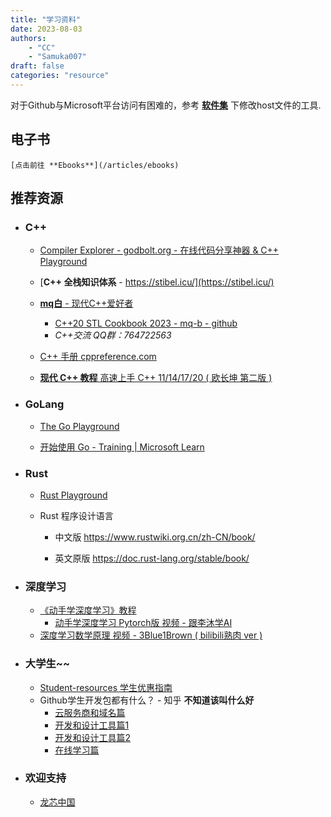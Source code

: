 ```yaml
---
title: "学习资料"
date: 2023-08-03
authors:
    - "CC"
    - "Samuka007"
draft: false
categories: "resource"
---
```


对于Github与Microsoft平台访问有困难的，参考 [**软件集**](/articles/software/) 下修改host文件的工具.

## 电子书

    [点击前往 **Ebooks**](/articles/ebooks)

## 推荐资源

* ### C++

  * [Compiler Explorer - godbolt.org - 在线代码分享神器 & C++ Playground](https://godbolt.org/)

  * [**C++ 全栈知识体系** - https://stibel.icu/](https://stibel.icu/)

  * [**mq白** - 现代C++爱好者](https://space.bilibili.com/1292761396)

    * [C++20 STL Cookbook 2023 - mq-b - github](https://github.com/Mq-b/Cpp20-STL-Cookbook-src)
    * *C++交流 QQ群：764722563*

  * [C++ 手册 cppreference.com](https://zh.cppreference.com/)

  * [**现代 C++ 教程** 高速上手 C++ 11/14/17/20 ( 欧长坤 第二版 )](https://changkun.de/modern-cpp)

* ### GoLang

  * [The Go Playground](https://go.dev/play/)

  * [开始使用 Go - Training | Microsoft Learn](https://learn.microsoft.com/zh-cn/training/paths/go-first-steps/)

* ### Rust

  * [Rust Playground](https://play.rust-lang.org/)

  * Rust 程序设计语言

    * 中文版 <https://www.rustwiki.org.cn/zh-CN/book/>

    * 英文原版 <https://doc.rust-lang.org/stable/book/>

* ### 深度学习

  * [《动手学深度学习》教程](https://zh-v2.d2l.ai/)
    * [动手学深度学习 Pytorch版 视频 - 跟李沐学AI](https://space.bilibili.com/1567748478/channel/seriesdetail?sid=358497)
  * [深度学习数学原理 视频 - 3Blue1Brown ( bilibili熟肉 ver )](https://space.bilibili.com/88461692/channel/seriesdetail?sid=1528929)

* ### 大学生~~

  * [Student-resources 学生优惠指南](https://github.com/ivmm/Student-resources)
  * Github学生开发包都有什么？ - 知乎 **不知道该叫什么好**
    * [云服务商和域名篇](https://zhuanlan.zhihu.com/p/422851915)
    * [开发和设计工具篇1](https://zhuanlan.zhihu.com/p/422881276)
    * [开发和设计工具篇2](https://zhuanlan.zhihu.com/p/423195382)
    * [在线学习篇](https://zhuanlan.zhihu.com/p/398954757)

* ### 欢迎支持

  * [龙芯中国](http://www.loongnix.cn/zh/)

